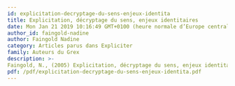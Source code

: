 ```yaml
---
id: explicitation-decryptage-du-sens-enjeux-identita
title: Explicitation, décryptage du sens, enjeux identitaires
date: Mon Jan 21 2019 10:16:49 GMT+0100 (heure normale d’Europe centrale)
author_id: faingold-nadine
author: Faingold Nadine
category: Articles parus dans Expliciter
family: Auteurs du Grex
description: >-
Faingold, N., (2005) Explicitation, décryptage du sens, enjeux identitaires, Expliciter n° 58, p. 1-15 
pdf: /pdf/explicitation-decryptage-du-sens-enjeux-identita.pdf
---
```

